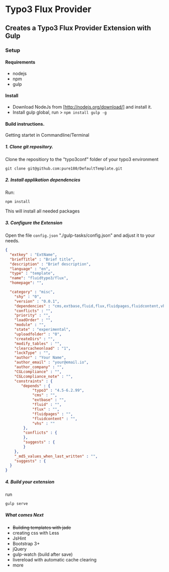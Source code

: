 # Typo3 Flux Provider
## Creates a Typo3 Flux Provider Extension with Gulp

### Setup
#### Requirements

* nodejs
* npm
* gulp

#### Install
* Download NodeJs from [http://nodejs.org/download/] and install it.
* Install gulp global, run > `npm install gulp -g`

#### Build instructions.
Getting startet in Commandline/Terminal

##### 1. Clone git repository.
Clone the repositiory to the "typo3conf" folder of your typo3 environment
```
git clone git@github.com:pure180/DefaultTemplate.git
```
##### 2. Install applikation dependencies
Run:
```
npm install
```
This will install all needed packages  

##### 3. Configure the Extension
Open the file `config.json` "./gulp-tasks/config.json" and adjust it to your needs.
```json
{
  "extkey" : "ExtName",
  "briefTitle" : "Brief title",
  "description" : "Brief description",
  "language" : "en",
  "type" : "template",
  "name": "fluidtypo3/flux",
  "homepage": "",

  "category" : "misc",
	"shy" : "0",
	"version" : "0.0.1",
	"dependencies" : "cms,extbase,fluid,flux,fluidpages,fluidcontent,vhs",
	"conflicts" : "",
	"priority" : "",
	"loadOrder" : "",
	"module" : "",
	"state" : "experimental",
	"uploadfolder" : "0",
	"createDirs" : "",
	"modify_tables" : "",
	"clearcacheonload" : "1",
	"lockType" : "",
	"author" : "Your Name",
	"author_email" : "your@email.io",
	"author_company" : "",
	"CGLcompliance" : "",
	"CGLcompliance_note" : "",
	"constraints" : {
	   "depends" : {
			"typo3" : "4.5-6.2.99",
			"cms" : "",
			"extbase" : "",
			"fluid" : "",
			"flux" : "",
			"fluidpages" : "",
			"fluidcontent" : "",
			"vhs" : ""
		},
		"conflicts" : {
		},
		"suggests" : {
		}
	},
	"_md5_values_when_last_written" : "",
	"suggests" : {
  }
}
```
##### 4. Build your extension
run
```
gulp serve
```

##### What comes Next
* ~~Building templates with jade~~
* creating css with Less
* JsHint
* Bootstrap 3+
* jQuery
* gulp-watch (build after save)
* livereload with automatic cache clearing
* more
